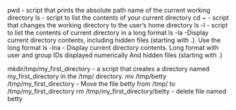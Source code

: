 pwd - script that prints the absolute path name of the current working directory
ls - script to list the contents of your current directory
cd ~ - script that changes the working directory to the user’s home directory
ls -l - script to list the contents of current directory in a long format
ls -la -Display current directory contents, including hidden files (starting with .). Use the long format
ls -lna - Display current directory contents. Long format with user and group IDs displayed numerically And hidden files (starting with .)

mkdir/tmp/my_first_directory  - a script that creates a directory named my_first_directory in the /tmp/ directory. 
mv /tmp/betty /tmp/my_first_directory  - Move the file betty from /tmp/ to /tmp/my_first_directory
rm /tmp/my_first_directory/betty  - delete file named betty
